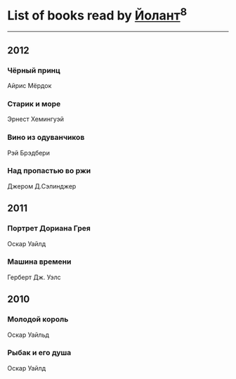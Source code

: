 # List of books read by [Йолант](https://plus.google.com/104690883692185089260)<sup>8</sup>
---

## 2012

### Чёрный принц
Айрис Мёрдок


### Старик и море
Эрнест Хемингуэй


### Вино из одуванчиков
Рэй Брэдбери


### Над пропастью во ржи
Джером Д.Сэлинджер



## 2011

### Портрет Дориана Грея
Оскар Уайлд


### Машина времени
Герберт Дж. Уэлс



## 2010

### Молодой король
Оскар Уайльд


### Рыбак и его душа
Оскар Уайлд



